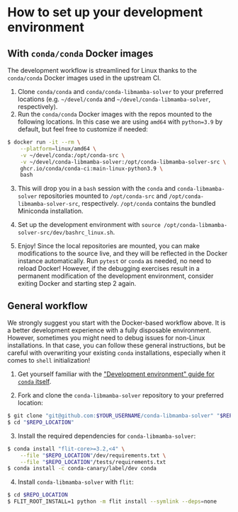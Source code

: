 # How to set up your development environment

## With `conda/conda` Docker images

The development workflow is streamlined for Linux thanks to the `conda/conda` Docker images used in the upstream CI.

1. Clone `conda/conda` and `conda/conda-libmamba-solver` to your preferred locations
   (e.g. `~/devel/conda` and `~/devel/conda-libmamba-solver`, respectively).
2. Run the `conda/conda` Docker images with the repos mounted to the following locations.
   In this case we are using `amd64` with `python=3.9` by default, but feel free to customize if needed:

```bash
$ docker run -it --rm \
    --platform=linux/amd64 \
    -v ~/devel/conda:/opt/conda-src \
    -v ~/devel/conda-libmamba-solver:/opt/conda-libmamba-solver-src \
    ghcr.io/conda/conda-ci:main-linux-python3.9 \
    bash
```

3. This will drop you in a `bash` session with the `conda` and `conda-libmamba-solver` repositories
   mounted to `/opt/conda-src` and `/opt/conda-libmamba-solver-src`, respectively.
   `/opt/conda` contains the bundled Miniconda installation.

4. Set up the development environment with `source /opt/conda-libmamba-solver-src/dev/bashrc_linux.sh`.

5. Enjoy! Since the local repositories are mounted, you can make modifications to the source live,
   and they will be reflected in the Docker instance automatically.
   Run `pytest` or `conda` as needed, no need to reload Docker!
   However, if the debugging exercises result in a permanent modification of the development environment,
   consider exiting Docker and starting step 2 again.


## General workflow

We strongly suggest you start with the Docker-based workflow above.
It is a better development experience with a fully disposable environment.
However, sometimes you might need to debug issues for non-Linux installations.
In that case, you can follow these general instructions,
but be careful with overwriting your existing `conda` installations,
especially when it comes to `shell` initialization!

1. Get yourself familiar with the ["Development environment" guide for `conda` itself][conda_dev].

2. Fork and clone the `conda-libmamba-solver` repository to your preferred location:

```bash
$ git clone "git@github.com:$YOUR_USERNAME/conda-libmamba-solver" "$REPO_LOCATION"
$ cd "$REPO_LOCATION"
```

3. Install the required dependencies for `conda-libmamba-solver`:

```bash
$ conda install "flit-core>=3.2,<4" \
    --file "$REPO_LOCATION"/dev/requirements.txt \
    --file "$REPO_LOCATION"/tests/requirements.txt
$ conda install -c conda-canary/label/dev conda
```

4. Install `conda-libmamba-solver` with `flit`:

```bash
$ cd $REPO_LOCATION
$ FLIT_ROOT_INSTALL=1 python -m flit install --symlink --deps=none
```

<!-- LINKS -->

[conda_dev]: https://docs.conda.io/projects/conda/en/latest/dev-guide/development-environment.html
